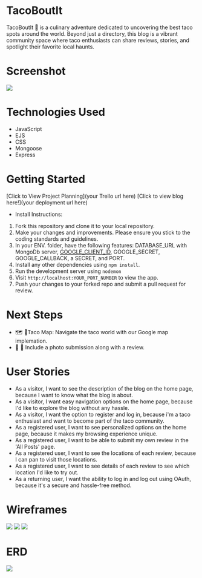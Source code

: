 # TacoBoutIt

TacoBoutIt 🌮 is a culinary adventure dedicated to uncovering the best taco spots around the world. Beyond just a directory, this blog is a vibrant community space where taco enthusiasts can share reviews, stories, and spotlight their favorite local haunts.

# Screenshot

<img src="https://i.imgur.com/RZEqeLF.png">


# Technologies Used

- JavaScript
- EJS
- CSS
- Mongoose
- Express

# Getting Started

[Click to View Project Planning](your Trello url here)
[Click to view blog here!](your deployment url here)
- Install Instructions:
1. Fork this repository and clone it to your local repository.
2. Make your changes and improvements. Please ensure you stick to the coding standards and guidelines.
3. In your ENV. folder, have the following features: DATABASE_URL with MongoDb server, [GOOGLE_CLIENT_ID](https://developers.google.com/identity/protocols/oauth2), GOOGLE_SECRET, GOOGLE_CALLBACK, a SECRET, and PORT.
4. Install any other dependencies using `npm install`.
5. Run the development server using `nodemon`
6. Visit `http://localhost:YOUR_PORT_NUMBER` to view the app.
7. Push your changes to your forked repo and submit a pull request for review. 

# Next Steps

- 🗺️ 📍Taco Map: Navigate the taco world with our Google map implemation.
- 📸 🤳 Include a photo submission along with a review.

# User Stories

- As a visitor, I want to see the description of the blog on the home page, because I want to know what the blog is about.
- As a visitor, I want easy navigation options on the home page, because I'd like to explore the blog without any hassle.
- As a visitor, I want the option to register and log in, because i'm a taco enthusiast and want to become part of the taco community.
- As a registered user, I want to see personalized options on the home page, because it makes my browsing experience unique.
- As a registered user, I want to be able to submit my own review in the 'All Posts' page.
- As a registered user, I want to see the locations of each review, because I can pan to visit those locations.
- As a registered user, I want to see details of each review to see which location I'd like to try out.
- As a returning user, I want the ability to log in and log out using OAuth, because it's a secure and hassle-free method.


# Wireframes

<img src="https://i.imgur.com/2pNNjeR.jpg">

<img src="https://i.imgur.com/jHI02Yh.jpg">

<img src="https://i.imgur.com/2ZZGJOz.jpg">



# ERD

<img src="https://i.imgur.com/6A7jFF9.jpg">